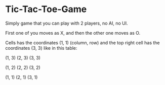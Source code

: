 # Tic-Tac-Toe-Game
Simply game that you can play with 2 players, no AI, no UI.

First one of you moves as X, and then the other one moves as O.

Cells has the coordinates (1, 1) (column, row) and the top right cell has the coordinates (3, 3) like in this table:

(1, 3) (2, 3) (3, 3)

(1, 2) (2, 2) (3, 2)

(1, 1) (2, 1) (3, 1)
